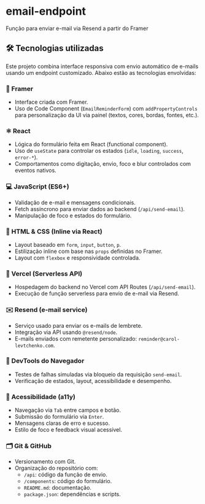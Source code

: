 # email-endpoint
Função para enviar e-mail via Resend a partir do Framer
## 🛠 Tecnologias utilizadas

Este projeto combina interface responsiva com envio automático de e-mails usando um endpoint customizado. Abaixo estão as tecnologias envolvidas:

### 🧩 Framer
- Interface criada com Framer.
- Uso de Code Component (`EmailReminderForm`) com `addPropertyControls` para personalização da UI via painel (textos, cores, bordas, fontes, etc.).

### ⚛️ React
- Lógica do formulário feita em React (functional component).
- Uso de `useState` para controlar os estados (`idle`, `loading`, `success`, `error-*`).
- Comportamentos como digitação, envio, foco e blur controlados com eventos nativos.

### 💻 JavaScript (ES6+)
- Validação de e-mail e mensagens condicionais.
- Fetch assíncrono para enviar dados ao backend (`/api/send-email`).
- Manipulação de foco e estados do formulário.

### 🧱 HTML & CSS (Inline via React)
- Layout baseado em `form`, `input`, `button`, `p`.
- Estilização inline com base nas `props` definidas no Framer.
- Layout com `flexbox` e responsividade controlada.

### 🚀 Vercel (Serverless API)
- Hospedagem do backend no Vercel com API Routes (`/api/send-email`).
- Execução de função serverless para envio de e-mail via Resend.

### ✉️ Resend (e-mail service)
- Serviço usado para enviar os e-mails de lembrete.
- Integração via API usando `@resend/node`.
- E-mails enviados com remetente personalizado: `reminder@carol-levtchenko.com`.

### 🧪 DevTools do Navegador
- Testes de falhas simuladas via bloqueio da requisição `send-email`.
- Verificação de estados, layout, acessibilidade e desempenho.

### 🔐 Acessibilidade (a11y)
- Navegação via `Tab` entre campos e botão.
- Submissão do formulário via `Enter`.
- Mensagens claras de erro e sucesso.
- Estilo de foco e feedback visual acessível.

### 🗂 Git & GitHub
- Versionamento com Git.
- Organização do repositório com:
  - `/api`: código da função de envio.
  - `/components`: código do formulário.
  - `README.md`: documentação.
  - `package.json`: dependências e scripts.

